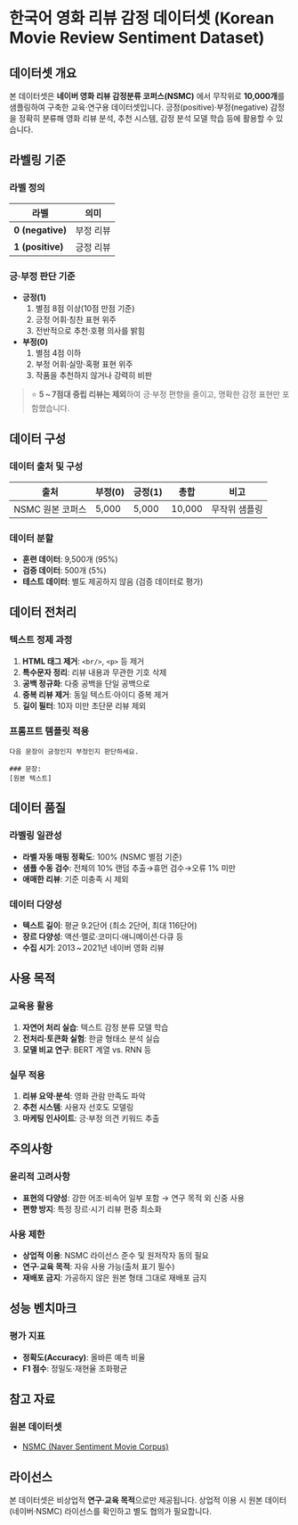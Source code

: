 # 한국어 영화 리뷰 감정 데이터셋 (Korean Movie Review Sentiment Dataset)
## 데이터셋 개요
본 데이터셋은 **네이버 영화 리뷰 감정분류 코퍼스(NSMC)** 에서 무작위로 **10,000개**를 샘플링하여 구축한 교육‧연구용 데이터셋입니다. 긍정(positive)·부정(negative) 감정을 정확히 분류해 영화 리뷰 분석, 추천 시스템, 감정 분석 모델 학습 등에 활용할 수 있습니다.
## 라벨링 기준
### 라벨 정의
| 라벨 | 의미 |
|------|------|
| **0 (negative)** | 부정 리뷰 |
| **1 (positive)** | 긍정 리뷰 |
### 긍·부정 판단 기준
- **긍정(1)**  
  1. 별점 8점 이상(10점 만점 기준)  
  2. 긍정 어휘·칭찬 표현 위주  
  3. 전반적으로 추천·호평 의사를 밝힘
- **부정(0)**  
  1. 별점 4점 이하  
  2. 부정 어휘·실망·혹평 표현 위주  
  3. 작품을 추천하지 않거나 강력히 비판  
> ⭐️ **5 ~ 7점대 중립 리뷰는 제외**하여 긍·부정 편향을 줄이고, 명확한 감정 표현만 포함했습니다.
## 데이터 구성
### 데이터 출처 및 구성
| 출처 | 부정(0) | 긍정(1) | 총합 | 비고 |
|------|---------|---------|------|------|
| NSMC 원본 코퍼스 | 5,000 | 5,000 | 10,000 | 무작위 샘플링 |
### 데이터 분할
- **훈련 데이터**: 9,500개 (95%)  
- **검증 데이터**: 500개 (5%)  
- **테스트 데이터**: 별도 제공하지 않음 (검증 데이터로 평가)  
## 데이터 전처리
### 텍스트 정제 과정
1. **HTML 태그 제거**: `<br/>`, `<p>` 등 제거  
2. **특수문자 정리**: 리뷰 내용과 무관한 기호 삭제  
3. **공백 정규화**: 다중 공백을 단일 공백으로  
4. **중복 리뷰 제거**: 동일 텍스트·아이디 중복 제거  
5. **길이 필터**: 10자 미만 초단문 리뷰 제외  



### 프롬프트 템플릿 적용
```
다음 문장이 긍정인지 부정인지 판단하세요.

### 문장:
[원본 텍스트]
```
## 데이터 품질
### 라벨링 일관성
- **라벨 자동 매핑 정확도**: 100% (NSMC 별점 기준)  
- **샘플 수동 검수**: 전체의 10% 랜덤 추출→휴먼 검수→오류 1% 미만  
- **애매한 리뷰**: 기준 미충족 시 제외  
### 데이터 다양성
- **텍스트 길이**: 평균 9.2단어 (최소 2단어, 최대 116단어)  
- **장르 다양성**: 액션·멜로·코미디·애니메이션·다큐 등  
- **수집 시기**: 2013 ~ 2021년 네이버 영화 리뷰  
## 사용 목적
### 교육용 활용
1. **자연어 처리 실습**: 텍스트 감정 분류 모델 학습  
2. **전처리·토큰화 실험**: 한글 형태소 분석 실습  
3. **모델 비교 연구**: BERT 계열 vs. RNN 등  
### 실무 적용
1. **리뷰 요약·분석**: 영화 관람 만족도 파악  
2. **추천 시스템**: 사용자 선호도 모델링  
3. **마케팅 인사이트**: 긍·부정 의견 키워드 추출  

## 주의사항
### 윤리적 고려사항
- **표현의 다양성**: 강한 어조·비속어 일부 포함 → 연구 목적 외 신중 사용  
- **편향 방지**: 특정 장르·시기 리뷰 편중 최소화  

### 사용 제한
- **상업적 이용**: NSMC 라이선스 준수 및 원저작자 동의 필요  
- **연구·교육 목적**: 자유 사용 가능(출처 표기 필수)  
- **재배포 금지**: 가공하지 않은 원본 형태 그대로 재배포 금지  

## 성능 벤치마크

### 평가 지표
- **정확도(Accuracy)**: 올바른 예측 비율  
- **F1 점수**: 정밀도·재현율 조화평균  

  
## 참고 자료
### 원본 데이터셋
- [NSMC (Naver Sentiment Movie Corpus)](https://github.com/e9t/nsmc)  

## 라이선스
본 데이터셋은 비상업적 **연구·교육 목적**으로만 제공됩니다. 상업적 이용 시 원본 데이터(네이버·NSMC) 라이선스를 확인하고 별도 협의가 필요합니다.
